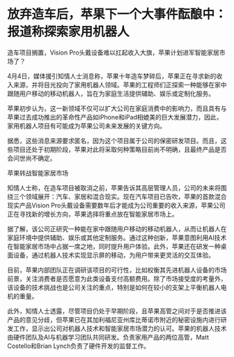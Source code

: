 # 放弃造车后，苹果下一个大事件酝酿中：报道称探索家用机器人

造车项目搁置，Vision Pro头戴设备难以扛起收入大旗，苹果计划进军智能家居市场了？

4月4日，媒体援引知情人士消息称，苹果十年造车梦碎后，苹果正在寻求新的收入来源，并将目光投向了家用机器人领域。苹果的工程师们正探索一种能够在家中跟随用户移动的移动机器人，旨在为家庭生活提供辅助、娱乐或定制化服务。

苹果初步认为，这一新领域不仅可以扩大公司在家庭消费中的影响力，而且具有与苹果过去成功推出的革命性产品如iPhone和iPad相媲美的巨大发展潜力，因此，家用机器人项目有可能成为苹果公司未来发展的关键方向。

据悉，这些消息来源要求匿名，因为这个项目属于公司的保密研发项目。而且，这些项目还处于初期阶段，苹果对此将采取何种策略目前尚不明确，且最终产品是否会问世尚不确定。

苹果转战智能家居市场

知情人士称，在造车项目被取消之前，苹果告诉其高层管理人员，公司的未来将围绕三个领域展开：汽车、家居和混合现实。现在汽车项目已告吹，苹果的首款混合现实产品Vision
Pro头戴设备需要数年后才能成为公司重要的收入来源，苹果公司正在寻找新的增长方向，苹果选择将重点放在智能家居市场上。

据了解，该公司正研究一种能在家中跟随用户移动的移动机器人，从而让机器人在家庭环境中提供辅助、娱乐或其他定制服务。通过这种创新，苹果意图利用AI技术在智能家居市场中占据一席之地，同时提升用户体验。此外，苹果还在研发一种桌面设备，通过机器人技术实现显示屏的移动，为用户带来更灵活的交互体验。

目前，苹果内部团队正在调研该项目的可行性，比如权衡其先进机器人设备的市场前景，关注消费者是否愿意为此类设备支付高额费用。除了市场接受度的考量外，该设备的技术挑战也是公司关注的重点，特别是如何在较小的支架上平衡机器人电机的重量。

此外，知情人士透露，尽管项目仍处于早期阶段，且苹果高管之间对于是否推进该产品的意见分歧，但苹果已在其加利福尼亚州库比蒂诺市附近的秘密设施内进行研发工作，显示出公司对机器人技术和智能家居市场潜力的认可。苹果的机器人技术由硬件团队及AI与机器学习团队共同研发。负责家用产品的两位高管，Matt
Costello和Brian Lynch负责了硬件开发的监督工作。

